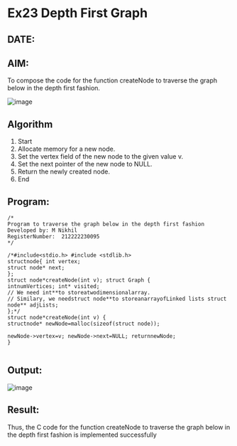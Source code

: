 # Ex23 Depth First Graph
## DATE:
## AIM:
To compose the code for the function createNode to traverse the graph below in the depth first fashion.

![image](https://github.com/user-attachments/assets/63552824-d0a3-49c6-a473-6db27d1f03e4)

## Algorithm
1.	Start
2.	Allocate memory for a new node.
3.	Set the vertex field of the new node to the given value v.
4.	Set the next pointer of the new node to NULL.
5.	Return the newly created node.
6.	End
  

## Program:
```
/*
Program to traverse the graph below in the depth first fashion
Developed by: M Nikhil
RegisterNumber:  212222230095
*/
```
```
/*#include<stdio.h> #include <stdlib.h>
structnode{ int vertex;
struct node* next;
};
struct node*createNode(int v); struct Graph {
intnumVertices; int* visited;
// We need int**to storeatwodimensionalarray.
// Similary, we needstruct node**to storeanarrayofLinked lists struct node** adjLists;
};*/
struct node*createNode(int v) {
structnode* newNode=malloc(sizeof(struct node));
 
newNode->vertex=v; newNode->next=NULL; returnnewNode;
}


```


## Output:

![image](https://github.com/user-attachments/assets/9d6331b4-912f-4427-b8f9-88b905d57182)


## Result:
Thus, the C code for the function createNode to traverse the graph below in the depth first fashion is implemented successfully
